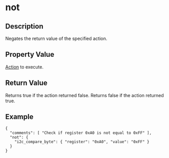 # not

## Description

Negates the return value of the specified action.

## Property Value

[Action](action.md) to execute.

## Return Value

Returns true if the action returned false. Returns false if the action returned
true.

## Example

```
{
  "comments": [ "Check if register 0xA0 is not equal to 0xFF" ],
  "not": {
    "i2c_compare_byte": { "register": "0xA0", "value": "0xFF" }
  }
}
```
